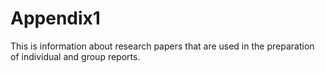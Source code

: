 # Appendix1
This is information about research papers that are used in the preparation of individual and group reports.
